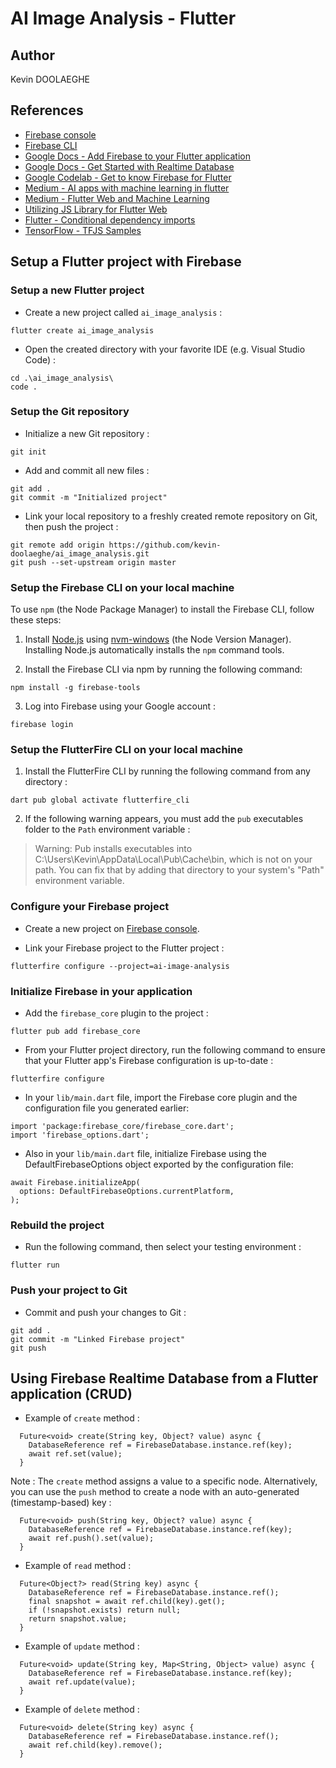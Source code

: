# AI Image Analysis - Flutter

## Author

Kevin DOOLAEGHE

## References

* [Firebase console](https://console.firebase.google.com/u/0/?pli=1)
* [Firebase CLI](https://firebase.google.com/docs/cli#setup_update_cli)
* [Google Docs - Add Firebase to your Flutter application](https://firebase.google.com/docs/flutter/setup?platform=ios)
* [Google Docs - Get Started with Realtime Database](https://firebase.google.com/docs/database/flutter/start)
* [Google Codelab - Get to know Firebase for Flutter](https://firebase.google.com/codelabs/firebase-get-to-know-flutter#0)
* [Medium - AI apps with machine learning in flutter](https://medium.com/@tendallas/ai-apps-with-machine-learning-in-flutter-7927fb2410b9)
* [Medium - Flutter Web and Machine Learning](https://medium.com/codechai/flutter-web-and-machine-learning-64ab1f315001)
* [Utilizing JS Library for Flutter Web](https://blog.stackademic.com/utilizing-js-library-for-flutter-web-c683c590927f)
* [Flutter - Conditional dependency imports](https://github.com/simolus3/drift/issues/658#issuecomment-648938968)
* [TensorFlow - TFJS Samples](https://www.tensorflow.org/js/models?hl=fr)

## Setup a Flutter project with Firebase

### Setup a new Flutter project

* Create a new project called `ai_image_analysis` :

```
flutter create ai_image_analysis
```

* Open the created directory with your favorite IDE (e.g. Visual Studio Code) :

```
cd .\ai_image_analysis\
code .
```

### Setup the Git repository

* Initialize a new Git repository :

```
git init
```

* Add and commit all new files :

```
git add .
git commit -m "Initialized project"
```

* Link your local repository to a freshly created remote repository on Git, then push the project :

```
git remote add origin https://github.com/kevin-doolaeghe/ai_image_analysis.git
git push --set-upstream origin master
```

### Setup the Firebase CLI on your local machine

To use `npm` (the Node Package Manager) to install the Firebase CLI, follow these steps:

1. Install [Node.js](https://www.nodejs.org/) using [nvm-windows](https://github.com/coreybutler/nvm-windows) (the Node Version Manager). Installing Node.js automatically installs the `npm` command tools.

2. Install the Firebase CLI via npm by running the following command:

```
npm install -g firebase-tools
```

3. Log into Firebase using your Google account :

```
firebase login
```

### Setup the FlutterFire CLI on your local machine

1. Install the FlutterFire CLI by running the following command from any directory :

```
dart pub global activate flutterfire_cli
```

2. If the following warning appears, you must add the `pub` executables folder to the `Path` environment variable :

> Warning: Pub installs executables into C:\Users\Kevin\AppData\Local\Pub\Cache\bin, which is not on your path.
> You can fix that by adding that directory to your system's "Path" environment variable.

### Configure your Firebase project 

* Create a new project on [Firebase console](https://console.firebase.google.com/u/0/?pli=1).

* Link your Firebase project to the Flutter project :

```
flutterfire configure --project=ai-image-analysis
```

### Initialize Firebase in your application

* Add the `firebase_core` plugin to the project :

```
flutter pub add firebase_core
```

* From your Flutter project directory, run the following command to ensure that your Flutter app's Firebase configuration is up-to-date :

```
flutterfire configure
```

* In your `lib/main.dart` file, import the Firebase core plugin and the configuration file you generated earlier:

```
import 'package:firebase_core/firebase_core.dart';
import 'firebase_options.dart';
```

* Also in your `lib/main.dart` file, initialize Firebase using the DefaultFirebaseOptions object exported by the configuration file:

```
await Firebase.initializeApp(
  options: DefaultFirebaseOptions.currentPlatform,
);
```

### Rebuild the project

* Run the following command, then select your testing environment :

```
flutter run
```

### Push your project to Git

* Commit and push your changes to Git :

```
git add .
git commit -m "Linked Firebase project"
git push
```

## Using Firebase Realtime Database from a Flutter application (CRUD)

* Example of `create` method :

```
  Future<void> create(String key, Object? value) async {
    DatabaseReference ref = FirebaseDatabase.instance.ref(key);
    await ref.set(value);
  }
```

Note : The `create` method assigns a value to a specific node. Alternatively, you can use the `push` method to create a node with an auto-generated (timestamp-based) key :

```
  Future<void> push(String key, Object? value) async {
    DatabaseReference ref = FirebaseDatabase.instance.ref(key);
    await ref.push().set(value);
  }
```

* Example of `read` method :

```
  Future<Object?> read(String key) async {
    DatabaseReference ref = FirebaseDatabase.instance.ref();
    final snapshot = await ref.child(key).get();
    if (!snapshot.exists) return null;
    return snapshot.value;
  }
```

* Example of `update` method :

```
  Future<void> update(String key, Map<String, Object> value) async {
    DatabaseReference ref = FirebaseDatabase.instance.ref(key);
    await ref.update(value);
  }
```

* Example of `delete` method :

```
  Future<void> delete(String key) async {
    DatabaseReference ref = FirebaseDatabase.instance.ref();
    await ref.child(key).remove();
  }
```

